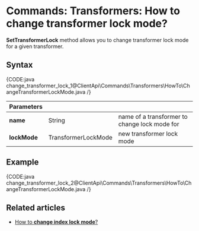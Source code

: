 # Commands: Transformers: How to change transformer lock mode?

**SetTransformerLock** method allows you to change transformer lock mode for a given transformer.

## Syntax

{CODE:java change_transformer_lock_1@ClientApi\Commands\Transformers\HowTo\ChangeTransformerLockMode.java /}

| Parameters | | |
| ------------- | ------------- | ----- |
| **name** | String | name of a transformer to change lock mode for |
| **lockMode** | TransformerLockMode | new transformer lock mode |

## Example

{CODE:java change_transformer_lock_2@ClientApi\Commands\Transformers\HowTo\ChangeTransformerLockMode.java /}

## Related articles

- [How to **change index lock mode**?](../../../../client-api/commands/indexes/how-to/change-index-lock-mode)  
